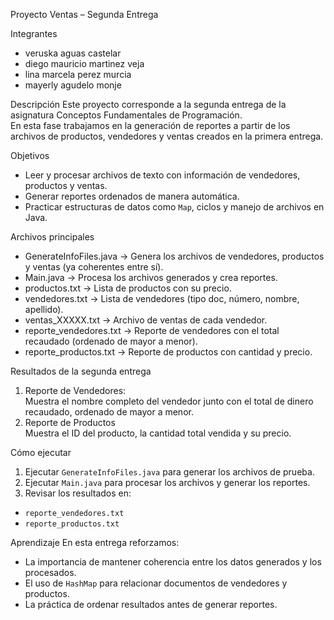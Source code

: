 Proyecto Ventas – Segunda Entrega

Integrantes
- veruska aguas castelar
- diego mauricio martinez veja
- lina marcela perez murcia
- mayerly agudelo monje

Descripción
Este proyecto corresponde a la segunda entrega de la asignatura Conceptos Fundamentales de Programación.  
En esta fase trabajamos en la generación de reportes a partir de los archivos de productos, vendedores y ventas creados en la primera entrega.

 Objetivos
- Leer y procesar archivos de texto con información de vendedores, productos y ventas.
- Generar reportes ordenados de manera automática.
- Practicar estructuras de datos como `Map`, ciclos y manejo de archivos en Java.

Archivos principales
- GenerateInfoFiles.java → Genera los archivos de vendedores, productos y ventas (ya coherentes entre sí).  
- Main.java → Procesa los archivos generados y crea reportes.  
- productos.txt → Lista de productos con su precio.  
- vendedores.txt → Lista de vendedores (tipo doc, número, nombre, apellido).  
- ventas_XXXXX.txt → Archivo de ventas de cada vendedor.  
- reporte_vendedores.txt → Reporte de vendedores con el total recaudado (ordenado de mayor a menor).  
- reporte_productos.txt → Reporte de productos con cantidad y precio.

Resultados de la segunda entrega
1. Reporte de Vendedores:  
   Muestra el nombre completo del vendedor junto con el total de dinero recaudado, ordenado de mayor a menor.  
2. Reporte de Productos  
Muestra el ID del producto, la cantidad total vendida y su precio. 
 
Cómo ejecutar
1. Ejecutar `GenerateInfoFiles.java` para generar los archivos de prueba.  
2. Ejecutar `Main.java` para procesar los archivos y generar los reportes.  
3. Revisar los resultados en:
- `reporte_vendedores.txt`
- `reporte_productos.txt`

Aprendizaje
En esta entrega reforzamos:
- La importancia de mantener coherencia entre los datos generados y los procesados.  
- El uso de `HashMap` para relacionar documentos de vendedores y productos.  
- La práctica de ordenar resultados antes de generar reportes.  


